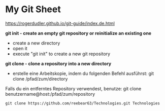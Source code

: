 # My Git Sheet #

https://rogerdudler.github.io/git-guide/index.de.html

**git init   - create an empty git repository or reinitialize an existing one**
- create a new directory
- open it
- execute "git init" to create a new git repository
  
**git clone   - clone a repository into a new directory**
- erstelle eine Arbeitskopie, indem du folgenden Befehl ausführst:
  git clone /pfad/zum/directory

Falls du ein entferntes Repository verwendest, benutze:
    git clone benutzername@host:/pfad/zum/repository

    git clone https://github.com/reebear63/Technologies.git Technologies

